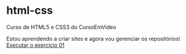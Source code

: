# html-css
 Curso de HTML5  e CSS3 do CursoEmVideo

 Estou aprendendo a criar sites e agora vou gerenciar os repositórios!
<a href="https://matheusmacedo98.github.io/html-css/exercicios/ex001/index.html"> Executar o exercicio 01 </a>